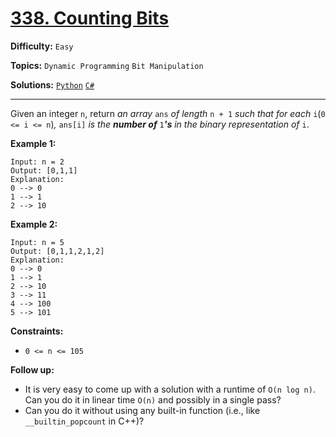 # [338. Counting Bits](https://leetcode.com/problems/counting-bits/)

**Difficulty:** `Easy`

**Topics:** `Dynamic Programming` `Bit Manipulation`

**Solutions:** [`Python`](../../src/python/challenges/problems/counting_bits_test.py) [`C#`](../../src/csharp/challenges/Problems/CountingBits.cs)

---

Given an integer `n`, return *an array* `ans` *of length* `n + 1` *such that for each* `i`(`0 <= i <= n`)*,* `ans[i]` *is the **number of*** `1`***'s** in the binary representation of* `i`.

**Example 1:**

```
Input: n = 2
Output: [0,1,1]
Explanation:
0 --> 0
1 --> 1
2 --> 10
```

**Example 2:**

```
Input: n = 5
Output: [0,1,1,2,1,2]
Explanation:
0 --> 0
1 --> 1
2 --> 10
3 --> 11
4 --> 100
5 --> 101
```

**Constraints:**

* `0 <= n <= 105`

**Follow up:**

* It is very easy to come up with a solution with a runtime of `O(n log n)`. Can you do it in linear time `O(n)` and possibly in a single pass?
* Can you do it without using any built-in function (i.e., like `__builtin_popcount` in C++)?